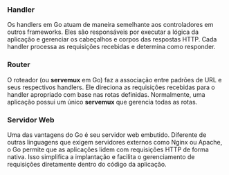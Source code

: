 ### Handler  

Os handlers em Go atuam de maneira semelhante aos controladores em outros frameworks. Eles são responsáveis por executar a lógica da aplicação e gerenciar os cabeçalhos e corpos das respostas HTTP. Cada handler processa as requisições recebidas e determina como responder.  

### Router  

O roteador (ou **servemux** em Go) faz a associação entre padrões de URL e seus respectivos handlers. Ele direciona as requisições recebidas para o handler apropriado com base nas rotas definidas. Normalmente, uma aplicação possui um único **servemux** que gerencia todas as rotas.  

### Servidor Web  

Uma das vantagens do Go é seu servidor web embutido. Diferente de outras linguagens que exigem servidores externos como Nginx ou Apache, o Go permite que as aplicações lidem com requisições HTTP de forma nativa. Isso simplifica a implantação e facilita o gerenciamento de requisições diretamente dentro do código da aplicação.

